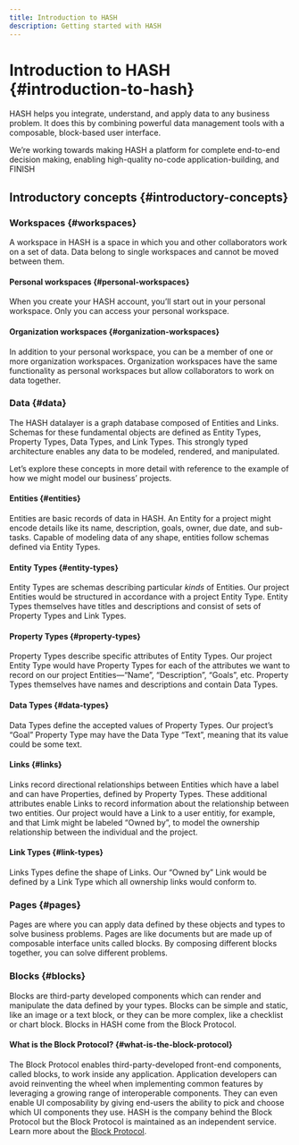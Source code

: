 ```yaml
---
title: Introduction to HASH
description: Getting started with HASH
---
```


# Introduction to HASH {#introduction-to-hash}

HASH helps you integrate, understand, and apply data to any business problem. It does this by combining powerful data management tools with a composable, block-based user interface.

We’re working towards making HASH a platform for complete end-to-end decision making, enabling high-quality no-code application-building, and FINISH

## Introductory concepts {#introductory-concepts}

### Workspaces {#workspaces}

A workspace in HASH is a space in which you and other collaborators work on a set of data. Data belong to single workspaces and cannot be moved between them.

#### Personal workspaces {#personal-workspaces}

When you create your HASH account, you’ll start out in your personal workspace. Only you can access your personal workspace.

#### Organization workspaces {#organization-workspaces}

In addition to your personal workspace, you can be a member of one or more organization workspaces. Organization workspaces have the same functionality as personal workspaces but allow collaborators to work on data together.

### Data {#data}

The HASH datalayer is a graph database composed of Entities and Links. Schemas for these fundamental objects are defined as Entity Types, Property Types, Data Types, and Link Types. This strongly typed architecture enables any data to be modeled, rendered, and manipulated.

Let’s explore these concepts in more detail with reference to the example of how we might model our business’ projects.

#### Entities {#entities}

Entities are basic records of data in HASH. An Entity for a project might encode details like its name, description, goals, owner, due date, and sub-tasks. Capable of modeling data of any shape, entities follow schemas defined via Entity Types.

#### Entity Types {#entity-types}

Entity Types are schemas describing particular _kinds_ of Entities. Our project Entities would be structured in accordance with a project Entity Type. Entity Types themselves have titles and descriptions and consist of sets of Property Types and Link Types.

#### Property Types {#property-types}

Property Types describe specific attributes of Entity Types. Our project Entity Type would have Property Types for each of the attributes we want to record on our project Entities—“Name”, “Description”, “Goals”, etc. Property Types themselves have names and descriptions and contain Data Types.

#### Data Types {#data-types}

Data Types define the accepted values of Property Types. Our project’s “Goal” Property Type may have the Data Type “Text”, meaning that its value could be some text.

#### Links {#links}

Links record directional relationships between Entities which have a label and can have Properties, defined by Property Types. These additional attributes enable Links to record information about the relationship between two entities. Our project would have a Link to a user entitiy, for example, and that Limk might be labeled “Owned by”, to model the ownership relationship between the individual and the project.

#### Link Types {#link-types}

Links Types define the shape of Links. Our “Owned by” Link would be defined by a Link Type which all ownership links would conform to.

### Pages {#pages}

Pages are where you can apply data defined by these objects and types to solve business problems. Pages are like documents but are made up of composable interface units called blocks. By composing different blocks together, you can solve different problems.

### Blocks {#blocks}

Blocks are third-party developed components which can render and manipulate the data defined by your types. Blocks can be simple and static, like an image or a text block, or they can be more complex, like a checklist or chart block. Blocks in HASH come from the Block Protocol.

#### What is the Block Protocol? {#what-is-the-block-protocol}

The Block Protocol enables third-party-developed front-end components, called blocks, to work inside any application. Application developers can avoid reinventing the wheel when implementing common features by leveraging a growing range of interoperable components. They can even enable UI composability by giving end-users the ability to pick and choose which UI components they use. HASH is the company behind the Block Protocol but the Block Protocol is maintained as an independent service. Learn more about the [Block Protocol](https://blockprotocol.org).
